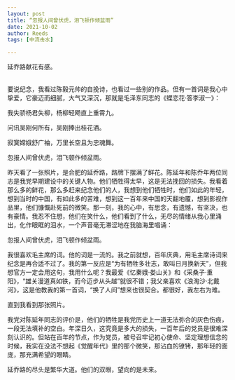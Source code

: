 ```yaml
---
layout: post
title: “忽报人间曾伏虎，泪飞顿作倾盆雨”
date: 2021-10-02
author: Reeds
tags: [中流击水]

---
```


 延乔路献花有感。

<!--- more ---><br>要说纪念，我看过陈毅元帅的自挽诗，也看过一些别的作品。但有一首词是我心中挚爱，它豪迈而细腻，大气又深沉，那就是毛泽东同志的《蝶恋花·答李淑一》：

我失骄杨君失柳，杨柳轻飏直上重霄九。

问讯吴刚何所有，吴刚捧出桂花酒。

寂寞嫦娥舒广袖，万里长空且为忠魂舞。

忽报人间曾伏虎，泪飞顿作倾盆雨。 

昨天看了一张照片，是合肥的延乔路，路牌下摆满了鲜花。陈延年和陈乔年两位同志是我党早期建设中的关键人物。他们牺牲得太早，这是无法挽回的损失。我看着那么多的鲜花，那么多赶来纪念他们的人，我想到他们牺牲时，他们如此的年轻，想到当时的中国，有如此多的苦难，想到这一百年来中国的天翻地覆，想到影视作品里，他们慷慨赴死前的微笑。那一刻，我的心中，有思念，有遗憾，有坚决，也有豪情。我忍不住想，他们在笑什么，他们看到了什么，无尽的情绪从我心里涌出，化作眼眶的泪水，一个声音毫无滞涩地在我脑海里唱诵：

忽报人间曾伏虎，泪飞顿作倾盆雨。

我很喜欢毛主席的词。他的词是一流的。我之前就想，百年庆典，用毛主席诗词来纪念是再合适不过了。我的第一反应是“为有牺牲多壮志，敢叫日月换新天”，但我想官方一定会用这句，我用什么呢？我最爱《忆秦娥·娄山关》和《采桑子·重阳》，“雄关漫道真如铁，而今迈步从头越”就很不错；我父亲喜欢《浪淘沙·北戴河》，这是他教我的第一首词，“换了人间”想来也很契合。都很好，我左右为难。

直到我看到那张照片。

我党对陈延年同志的评价是，他们的牺牲是我党历史上一道无法弥合的灰色伤痕，一段无法填补的空白。年深日久，这究竟是多大的损失，一百年后的党员是很难深刻认识的。但站在百年的节点，作为党员，被号召牢记初心使命、坚定理想信念的时候，我实在没法不想起《觉醒年代》里的那个微笑，那沾血的镣铐，那年轻的面庞，那充满希望的眼睛。

延乔路的尽头是繁华大道。他们的双眼，望向的是未来。
